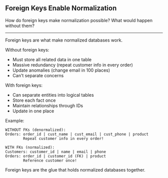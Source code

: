 ## Foreign Keys Enable Normalization

How do foreign keys make normalization possible? What would happen without them?

---

Foreign keys are what make normalized databases work.

Without foreign keys:
- Must store all related data in one table
- Massive redundancy (repeat customer info in every order)
- Update anomalies (change email in 100 places)
- Can't separate concerns

With foreign keys:
- Can separate entities into logical tables
- Store each fact once
- Maintain relationships through IDs
- Update in one place

Example:
```
WITHOUT FKs (denormalized):
Orders: order_id | cust_name | cust_email | cust_phone | product
        Repeat customer info in every order!

WITH FKs (normalized):
Customers: customer_id | name | email | phone
Orders: order_id | customer_id (FK) | product
        Reference customer once!
```

Foreign keys are the glue that holds normalized databases together.

